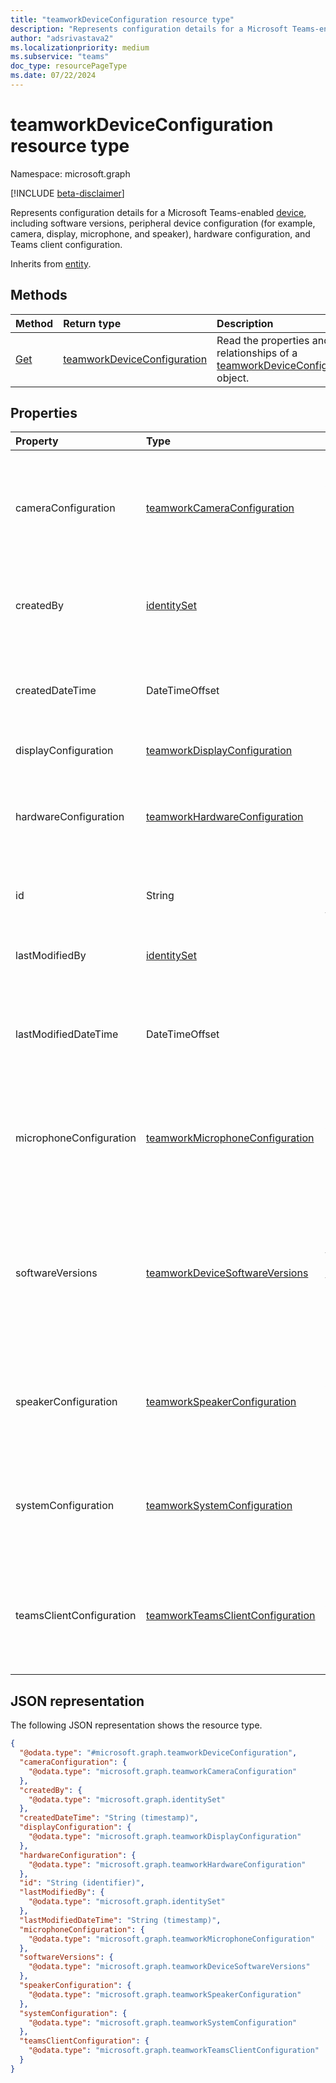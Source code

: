 ```yaml
---
title: "teamworkDeviceConfiguration resource type"
description: "Represents configuration details for a Microsoft Teams-enabled device."
author: "adsrivastava2"
ms.localizationpriority: medium
ms.subservice: "teams"
doc_type: resourcePageType
ms.date: 07/22/2024
---
```


# teamworkDeviceConfiguration resource type

Namespace: microsoft.graph

[!INCLUDE [beta-disclaimer](../../includes/beta-disclaimer.md)]

Represents configuration details for a Microsoft Teams-enabled [device](../resources/teamworkdevice.md), including software versions, peripheral device configuration (for example, camera, display, microphone, and speaker), hardware configuration, and Teams client configuration.


Inherits from [entity](../resources/entity.md).

## Methods
|Method|Return type|Description|
|:---|:---|:---|
|[Get](../api/teamworkdeviceconfiguration-get.md)|[teamworkDeviceConfiguration](../resources/teamworkdeviceconfiguration.md)|Read the properties and relationships of a [teamworkDeviceConfiguration](../resources/teamworkdeviceconfiguration.md) object.|

## Properties
|Property|Type|Description|
|:---|:---|:---|
|cameraConfiguration|[teamworkCameraConfiguration](../resources/teamworkcameraconfiguration.md)|The camera configuration. Applicable only for Microsoft Teams Rooms-enabled devices.|
|createdBy|[identitySet](../resources/identityset.md)|Identity of the user who created the device configuration document.|
|createdDateTime|DateTimeOffset|The UTC date and time when the device configuration document was created.|
|displayConfiguration|[teamworkDisplayConfiguration](../resources/teamworkdisplayconfiguration.md)|The display configuration.|
|hardwareConfiguration|[teamworkHardwareConfiguration](../resources/teamworkhardwareconfiguration.md)|The hardware configuration. Applicable only for Teams Rooms-enabled devices.|
|id|String|Document identifier. Inherited from [entity](../resources/entity.md).|
|lastModifiedBy|[identitySet](../resources/identityset.md)|Identity of the user who last modified the device configuration.|
|lastModifiedDateTime|DateTimeOffset|The UTC date and time when the device configuration was last modified.|
|microphoneConfiguration|[teamworkMicrophoneConfiguration](../resources/teamworkmicrophoneconfiguration.md)|The microphone configuration. Applicable only for Teams Rooms-enabled devices.|
|softwareVersions|[teamworkDeviceSoftwareVersions](../resources/teamworkdevicesoftwareversions.md)|Information related to software versions for the device, such as firmware, operating system, Teams client, and admin agent.|
|speakerConfiguration|[teamworkSpeakerConfiguration](../resources/teamworkspeakerconfiguration.md)|The speaker configuration. Applicable only for Teams Rooms-enabled devices.|
|systemConfiguration|[teamworkSystemConfiguration](../resources/teamworksystemconfiguration.md)|The system configuration. Not applicable for Teams Rooms-enabled devices.|
|teamsClientConfiguration|[teamworkTeamsClientConfiguration](../resources/teamworkteamsclientconfiguration.md)|The Teams client configuration. Applicable only for Teams Rooms-enabled devices.|


## JSON representation
The following JSON representation shows the resource type.
<!-- {
  "blockType": "resource",
  "keyProperty": "id",
  "@odata.type": "microsoft.graph.teamworkDeviceConfiguration",
  "baseType": "microsoft.graph.entity",
  "openType": false
}
-->
``` json
{
  "@odata.type": "#microsoft.graph.teamworkDeviceConfiguration",
  "cameraConfiguration": {
    "@odata.type": "microsoft.graph.teamworkCameraConfiguration"
  },
  "createdBy": {
    "@odata.type": "microsoft.graph.identitySet"
  },
  "createdDateTime": "String (timestamp)",
  "displayConfiguration": {
    "@odata.type": "microsoft.graph.teamworkDisplayConfiguration"
  },
  "hardwareConfiguration": {
    "@odata.type": "microsoft.graph.teamworkHardwareConfiguration"
  },
  "id": "String (identifier)",
  "lastModifiedBy": {
    "@odata.type": "microsoft.graph.identitySet"
  },
  "lastModifiedDateTime": "String (timestamp)",
  "microphoneConfiguration": {
    "@odata.type": "microsoft.graph.teamworkMicrophoneConfiguration"
  },
  "softwareVersions": {
    "@odata.type": "microsoft.graph.teamworkDeviceSoftwareVersions"
  },
  "speakerConfiguration": {
    "@odata.type": "microsoft.graph.teamworkSpeakerConfiguration"
  },
  "systemConfiguration": {
    "@odata.type": "microsoft.graph.teamworkSystemConfiguration"
  },
  "teamsClientConfiguration": {
    "@odata.type": "microsoft.graph.teamworkTeamsClientConfiguration"
  }
}
```

